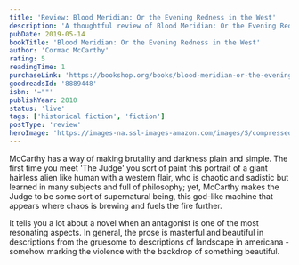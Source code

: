 ```yaml
---
title: 'Review: Blood Meridian: Or the Evening Redness in the West'
description: 'A thoughtful review of Blood Meridian: Or the Evening Redness in the West by Cormac McCarthy'
pubDate: 2019-05-14
bookTitle: 'Blood Meridian: Or the Evening Redness in the West'
author: 'Cormac McCarthy'
rating: 5
readingTime: 1
purchaseLink: 'https://bookshop.org/books/blood-meridian-or-the-evening-redness-in-the-west/'
goodreadsId: '8889448'
isbn: '=""'
publishYear: 2010
status: 'live'
tags: ['historical fiction', 'fiction']
postType: 'review'
heroImage: 'https://images-na.ssl-images-amazon.com/images/S/compressed.photo.goodreads.com/books/1701688704i/394535.jpg'
---
```


McCarthy has a way of making brutality and darkness plain and simple. The first time you meet 'The Judge' you sort of paint this portrait of a giant hairless alien like human with a western flair, who is chaotic and sadistic but learned in many subjects and full of philosophy; yet, McCarthy makes the Judge to be some sort of supernatural being, this god-like machine that appears where chaos is brewing and fuels the fire further.

It tells you a lot about a novel when an antagonist is one of the most resonating aspects. In general, the prose is masterful and beautiful in descriptions from the gruesome to descriptions of landscape in americana - somehow marking the violence with the backdrop of something beautiful.